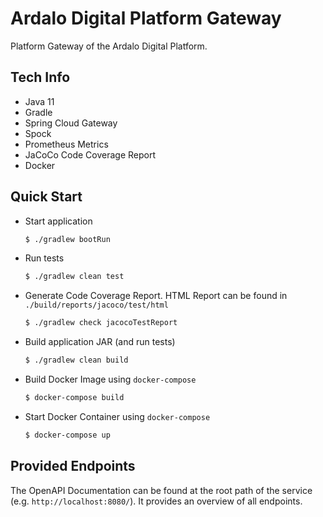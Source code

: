 # Ardalo Digital Platform Gateway
Platform Gateway of the Ardalo Digital Platform.

## Tech Info

* Java 11
* Gradle
* Spring Cloud Gateway
* Spock
* Prometheus Metrics
* JaCoCo Code Coverage Report
* Docker

## Quick Start

* Start application
    ```bash
    $ ./gradlew bootRun
    ```
* Run tests
    ```bash
    $ ./gradlew clean test
    ```
* Generate Code Coverage Report. HTML Report can be found in `./build/reports/jacoco/test/html`
    ```bash
    $ ./gradlew check jacocoTestReport
    ```
* Build application JAR (and run tests)
    ```bash
    $ ./gradlew clean build
    ```
* Build Docker Image using `docker-compose`
    ```bash
    $ docker-compose build
    ```
* Start Docker Container using `docker-compose`
    ```bash
    $ docker-compose up
    ```

## Provided Endpoints
The OpenAPI Documentation can be found at the root path of the service (e.g. `http://localhost:8080/`).
It provides an overview of all endpoints.
